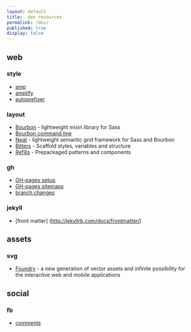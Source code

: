 ```yaml
---
layout: default
title:  dev resources
permalink: /dev/
published: true
display: false
---
```


## web

### style
- [amp]()
- [amplify](https://github.com/ageitgey/amplify)
- [autoprefixer](https://github.com/postcss/autoprefixer)

### layout
- [Bourbon](https://github.com/thoughtbot/bourbon) - lightweight mixin library for Sass
- [Bourbon command line](https://github.com/thoughtbot/bourbon/wiki/Command-Line-Interface)
- [Neat](https://github.com/thoughtbot/neat) - lightweight semantic grid framework for Sass and Bourbon
- [Bitters](https://github.com/thoughtbot/bitters) - Scaffold styles, variables and structure
- [Refills](https://github.com/thoughtbot/refills) - Prepackaged patterns and components

### gh
- [GH-pages setup](https://jekyllrb.com/docs/github-pages/)
- [GH-pages sitemaps](https://help.github.com/articles/sitemaps-for-github-pages/)
- [branch changes](https://help.github.com/desktop/guides/contributing/making-changes-in-a-branch/)

### jekyll
- [front matter]
(http://jekyllrb.com/docs/frontmatter/)



## assets

### svg
- [Foundry](https://github.com/thoughtbot/foundry) - a new generation of vector assets and infinite possibility for the interactive web and mobile applications



## social
### fb
- [comments](https://developers.facebook.com/docs/plugins/comments/#settings)
